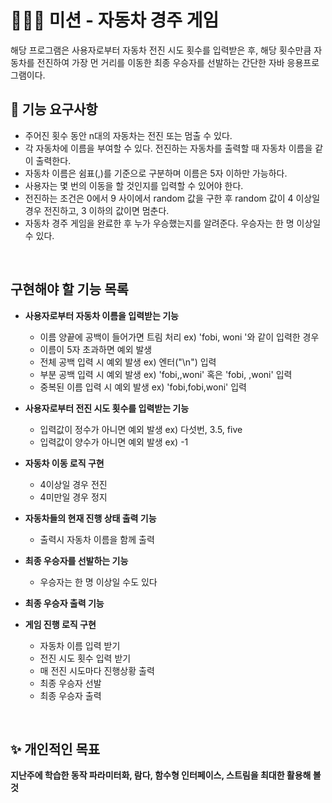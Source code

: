 # 👨🏻‍💻 미션 - 자동차 경주 게임
해당 프로그램은 사용자로부터 자동차 전진 시도 횟수를 입력받은 후, 해당 횟수만큼 자동차를 전진하여 가장 먼 거리를 이동한 최종 우승자를 선발하는 간단한 자바 응용프로그램이다. 
<br>

## 🚀 기능 요구사항
- 주어진 횟수 동안 n대의 자동차는 전진 또는 멈출 수 있다.
- 각 자동차에 이름을 부여할 수 있다. 전진하는 자동차를 출력할 때 자동차 이름을 같이 출력한다.
- 자동차 이름은 쉼표(,)를 기준으로 구분하며 이름은 5자 이하만 가능하다.
- 사용자는 몇 번의 이동을 할 것인지를 입력할 수 있어야 한다.
- 전진하는 조건은 0에서 9 사이에서 random 값을 구한 후 random 값이 4 이상일 경우 전진하고, 3 이하의 값이면 멈춘다.
- 자동차 경주 게임을 완료한 후 누가 우승했는지를 알려준다. 우승자는 한 명 이상일 수 있다.

<br>

## 구현해야 할 기능 목록
- **사용자로부터 자동차 이름을 입력받는 기능**
    - 이름 양끝에 공백이 들어가면 트림 처리 ex) 'fobi, woni '와 같이 입력한 경우
    - 이름이 5자 초과하면 예외 발생 
    - 전체 공백 입력 시 예외 발생 ex) 엔터("\n") 입력
    - 부분 공백 입력 시 예외 발생 ex) 'fobi,,woni' 혹은 'fobi, ,woni' 입력
    - 중복된 이름 입력 시 예외 발생 ex) 'fobi,fobi,woni' 입력

- **사용자로부터 전진 시도 횟수를 입력받는 기능**
	- 입력값이 정수가 아니면 예외 발생 ex) 다섯번, 3.5, five
	- 입력값이 양수가 아니면 예외 발생 ex) -1

- **자동차 이동 로직 구현**
	- 4이상일 경우 전진
	- 4미만일 경우 정지

- **자동차들의 현재 진행 상태 출력 기능**
	- 출력시 자동차 이름을 함께 출력

- **최종 우승자를 선발하는 기능**
	- 우승자는 한 명 이상일 수도 있다

- **최종 우승자 출력 기능**

- **게임 진행 로직 구현**
	- 자동차 이름 입력 받기
	- 전진 시도 횟수 입력 받기
	- 매 전진 시도마다 진행상황 출력
	- 최종 우승자 선발
	- 최종 우승자 출력

<br>

## ✨ 개인적인 목표
**지난주에 학습한 동작 파라미터화, 람다, 함수형 인터페이스, 스트림을 최대한 활용해 볼 것**

